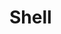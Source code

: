 # Shell

<!-- ocirun alpine echo oui& echo non-->
<!-- ocirun fedora yes 42 | head -n 10 | sed -z 's/\n/  \n/g' -->
<!-- ocirun alpine seq 1 10 | tail -n 5 -->
